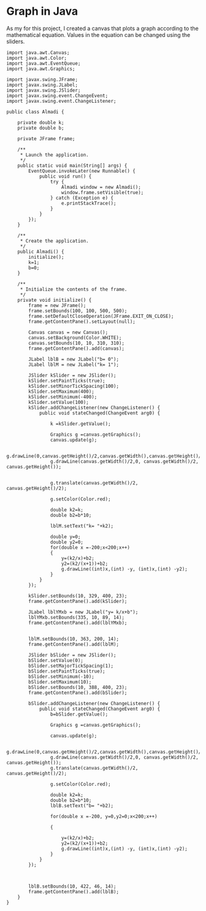 # Graph in Java
As my for this project, I created a canvas that plots a graph according to the mathematical equation. Values in the equation can be changed using the sliders.



	import java.awt.Canvas;
	import java.awt.Color;
	import java.awt.EventQueue;
	import java.awt.Graphics;

	import javax.swing.JFrame;
	import javax.swing.JLabel;
	import javax.swing.JSlider;
	import javax.swing.event.ChangeEvent;
	import javax.swing.event.ChangeListener;

	public class Almadi {
	
		private double k;
		private double b;

		private JFrame frame;

		/**
		 * Launch the application.
		 */
		public static void main(String[] args) {
			EventQueue.invokeLater(new Runnable() {
				public void run() {
					try {
						Almadi window = new Almadi();
						window.frame.setVisible(true);
					} catch (Exception e) {
						e.printStackTrace();
					}
				}
			});
		}

		/**
		 * Create the application.
		 */
		public Almadi() {
			initialize();
			k=1;
			b=0;
		}

		/**
		 * Initialize the contents of the frame.
		 */
		private void initialize() {
			frame = new JFrame();
			frame.setBounds(100, 100, 500, 500);
			frame.setDefaultCloseOperation(JFrame.EXIT_ON_CLOSE);
			frame.getContentPane().setLayout(null);

			Canvas canvas = new Canvas();
			canvas.setBackground(Color.WHITE);
			canvas.setBounds(10, 10, 310, 310);
			frame.getContentPane().add(canvas);

			JLabel lblB = new JLabel("b= 0");
			JLabel lblM = new JLabel("k= 1");

			JSlider kSlider = new JSlider();
			kSlider.setPaintTicks(true);
			kSlider.setMinorTickSpacing(100);
			kSlider.setMaximum(400);
			kSlider.setMinimum(-400);
			kSlider.setValue(100);
			kSlider.addChangeListener(new ChangeListener() {
				public void stateChanged(ChangeEvent arg0) {

					k =kSlider.getValue();

					Graphics g =canvas.getGraphics();
					canvas.update(g);

					g.drawLine(0,canvas.getHeight()/2,canvas.getWidth(),canvas.getHeight()/2);
					g.drawLine(canvas.getWidth()/2,0, canvas.getWidth()/2, canvas.getHeight());


					g.translate(canvas.getWidth()/2, canvas.getHeight()/2);

					g.setColor(Color.red);

					double k2=k;
					double b2=b*10;

					lblM.setText("k= "+k2);

					double y=0;
					double y2=0;
					for(double x =-200;x<200;x++)
					{
						y=(k2/x)+b2;
						y2=(k2/(x+1))+b2;
						g.drawLine((int)x,(int) -y, (int)x,(int) -y2);
					}
				}
			});

			kSlider.setBounds(10, 329, 400, 23);
			frame.getContentPane().add(kSlider);

			JLabel lblYMxb = new JLabel("y= k/x+b");
			lblYMxb.setBounds(335, 10, 89, 14);
			frame.getContentPane().add(lblYMxb);


			lblM.setBounds(10, 363, 200, 14);
			frame.getContentPane().add(lblM);

			JSlider bSlider = new JSlider();
			bSlider.setValue(0);
			bSlider.setMajorTickSpacing(1);
			bSlider.setPaintTicks(true);
			bSlider.setMinimum(-10);
			bSlider.setMaximum(10);
			bSlider.setBounds(10, 388, 400, 23);
			frame.getContentPane().add(bSlider);

			bSlider.addChangeListener(new ChangeListener() {
				public void stateChanged(ChangeEvent arg0) {
					b=bSlider.getValue();

					Graphics g =canvas.getGraphics();

					canvas.update(g);

					g.drawLine(0,canvas.getHeight()/2,canvas.getWidth(),canvas.getHeight()/2);
					g.drawLine(canvas.getWidth()/2,0, canvas.getWidth()/2, canvas.getHeight());
					g.translate(canvas.getWidth()/2, canvas.getHeight()/2);

					g.setColor(Color.red);

					double k2=k;
					double b2=b*10;
					lblB.setText("b= "+b2);

					for(double x =-200, y=0,y2=0;x<200;x++)

					{

						y=(k2/x)+b2;
						y2=(k2/(x+1))+b2;
						g.drawLine((int)x,(int) -y, (int)x,(int) -y2);
					}
				}
			});



			lblB.setBounds(10, 422, 46, 14);
			frame.getContentPane().add(lblB);
		}
	}

